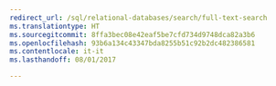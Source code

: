 ```yaml
--- 
redirect_url: /sql/relational-databases/search/full-text-search
ms.translationtype: HT
ms.sourcegitcommit: 8ffa3bec08e42eaf5be7cfd734d9748dca82a3b6
ms.openlocfilehash: 93b6a134c43347bda8255b51c92b2dc482386581
ms.contentlocale: it-it
ms.lasthandoff: 08/01/2017

--- 
```



